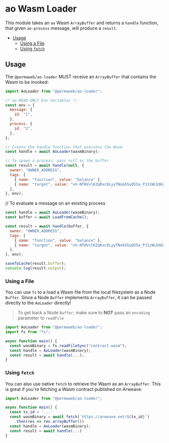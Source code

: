 # ao Wasm Loader

This module takes an `ao` Wasm `ArrayBuffer` and returns a `handle` function,
that given `ao-process` message, will produce a `result`.

<!-- toc -->

- [Usage](#usage)
  - [Using a File](#using-a-file)
  - [Using `fetch`](#using-fetch)

<!-- tocstop -->

## Usage

The `@permaweb/ao-loader` MUST receive an `ArrayBuffer` that contains the Wasm
to be invoked:

```js
import AoLoader from "@permaweb/ao-loader";

/* ao READ-ONLY Env Variables */
const env = {
  message: {
    id: "1",
  },
  process: {
    id: "2",
  },
};

// Create the handle function that executes the Wasm
const handle = await AoLoader(wasmBinary);

// To spawn a process, pass null as the buffer
const result = await handle(null, {
  owner: "OWNER_ADDRESS",
  tags: [
    { name: "function", value: "balance" },
    { name: "target", value: "vh-NTHVvlKZqRxc8LyyTNok65yQ55a_PJ1zWLb9G2JI" },
  ],
}, env);
```

// To evaluate a message on an existing process

```js
const handle = await AoLoader(wasmBinary);
const buffer = await LoadFromCache();

const result = await handle(buffer, {
  owner: "OWNER_ADDRESS",
  tags: [
    { name: "function", value: "balance" },
    { name: "target", value: "vh-NTHVvlKZqRxc8LyyTNok65yQ55a_PJ1zWLb9G2JI" },
  ],
}, env);

saveToCache(result.buffer);
console.log(result.output);
```

### Using a File

You can use `fs` to a load a Wasm file from the local filesystem as a Node
`Buffer`. Since a Node `Buffer` implements `ArrayBuffer`, it can be passed
directly to the `AoLoader` directly!

> To get back a Node `Buffer`, make sure to **NOT** pass an `encoding` parameter
> to `readFile`

```js
import AoLoader from "@permaweb/ao-loader";
import fs from "fs";

async function main() {
  const wasmBinary = fs.readFileSync("contract.wasm");
  const handle = AoLoader(wasmBinary);
  const result = await handle(...);
}
```

### Using `fetch`

You can also use native `fetch` to retrieve the Wasm as an `ArrayBuffer`. This
is great if you're fetching a Wasm contract published on Arweave:

```js
import AoLoader from "@permaweb/ao-loader";

async function main() {
  const tx_id = '...'
  const wasmBinary = await fetch(`https://arweave.net/${tx_id}`)
    .then(res => res.arrayBuffer())
  const handle = AoLoader(wasmBinary);
  const result = await handle(...)
}
```
